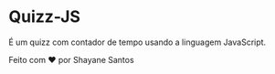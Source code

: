 # Quizz-JS
É um quizz com contador de tempo usando a linguagem JavaScript. 

 Feito com ❤️ por Shayane Santos